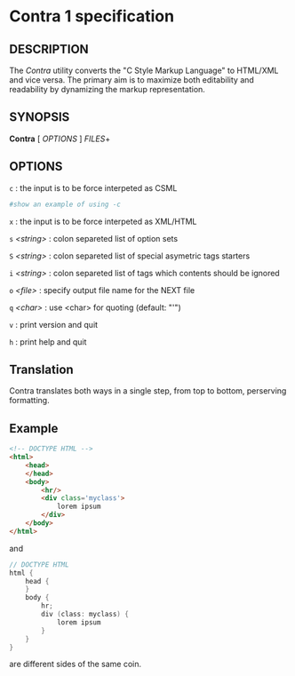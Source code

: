 # Contra 1 specification

## DESCRIPTION
The *Contra* utility converts the "C Style Markup Language" to HTML/XML and vice versa.
The primary aim is to maximize both editability and readability by dynamizing the markup representation.

## SYNOPSIS
**Contra** [ *OPTIONS* ] *FILES*+

## OPTIONS

`c`
: the input is to be force interpeted as CSML
```sh
#show an example of using -c
```

`x`
: the input is to be force interpeted as XML/HTML

`s` *\<string\>*
: colon separeted list of option sets

`S` *\<string\>*
: colon separeted list of special asymetric tags starters

`i` *\<string\>*
: colon separeted list of tags which contents should be ignored

`o` *\<file\>*
: specify output file name for the NEXT file

`q` *\<char\>*
: use \<char\> for quoting (default: \"'\")

`v`
: print version and quit

`h`
: print help and quit

## Translation
Contra translates both ways in a single step,
from top to bottom,
perserving formatting.

## Example

```html
<!-- DOCTYPE HTML -->
<html>
	<head>
	</head>
	<body>
		<hr/>
		<div class='myclass'>
			lorem ipsum
		</div>
	</body>
</html>
```

and

```C
// DOCTYPE HTML 
html {
	head {
	}
	body {
		hr;
		div (class: myclass) {
			lorem ipsum
		}
	}
}
```

are different sides of the same coin.
